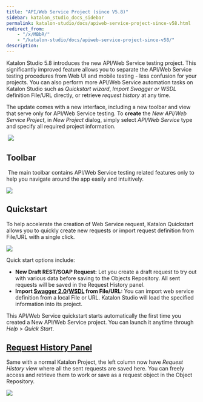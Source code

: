 ```yaml
---
title: "API/Web Service Project (since V5.8)"
sidebar: katalon_studio_docs_sidebar
permalink: katalon-studio/docs/apiweb-service-project-since-v58.html
redirect_from:
    - "/x/MBbR/"
    - "/katalon-studio/docs/apiweb-service-project-since-v58/"
description:
---
```

Katalon Studio 5.8 introduces the new API/Web Service testing project. This significantly improved feature allows you to separate the API/Web Service testing procedures from Web UI and mobile testing - less confusion for your projects. You can also perform more API/Web Service automation tasks on Katalon Studio such as _Quickstart wizard_, _Import Swagger or WSDL_ definition File/URL directly, or retrieve _request history_ at any time. 

The update comes with a new interface, including a new toolbar and view that serve only for API/Web Service testing. To **create** the _New API/Web Service Project_, in _New Project_ dialog, simply select _API/Web Service_ type and specify all required project information. 

 ![](https://github.com/katalon-studio/docs-images/raw/master/katalon-studio/docs/apiweb-service-project-since-v58/New-Project.png)

Toolbar
-------

 The main toolbar contains API/Web Service testing related features only to help you navigate around the app easily and intuitively. 

![](https://github.com/katalon-studio/docs-images/raw/master/katalon-studio/docs/apiweb-service-project-since-v58/Screen-Shot-2018-10-09-at-4.39.57-PM.png)

Quickstart
----------

To help accelerate the creation of Web Service request, Katalon Quickstart allows you to quickly create new requests or import request definition from File/URL with a single click.  

![](https://github.com/katalon-studio/docs-images/raw/master/katalon-studio/docs/apiweb-service-project-since-v58/Screen-Shot-2018-10-09-at-4.41.24-PM.png)

Quick start options include:

*   **New Draft REST/SOAP Request:** Let you create a draft request to try out with various data before saving to the Objects Repository. All sent requests will be saved in the Request History panel. 
*   **Import [Swagger 2.0](https://docs.katalon.com/katalon-studio/docs/import-rest-requests-from-swagger-20.html)/[WSDL](https://docs.katalon.com/katalon-studio/docs/import-soap-requests-from-wsdl.html) from File/URL:** You can import web service definition from a local File or URL. Katalon Studio will load the specified information into its project. 

This API/Web Service quickstart starts automatically the first time you created a New API/Web Service project. You can launch it anytime through _Help_ \> _Quick Start_. 

[Request History Panel](https://docs.katalon.com/katalon-studio/docs/request-history.html)
---------------------

Same with a normal Katalon Project, the left column now have _Request History_ view where all the sent requests are saved here. You can freely access and retrieve them to work or save as a request object in the Object Repository. 

![](https://github.com/katalon-studio/docs-images/raw/master/katalon-studio/docs/apiweb-service-project-since-v58/New-API.png)